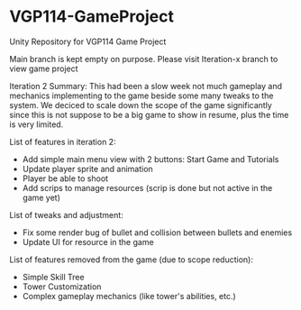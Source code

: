 # VGP114-GameProject
Unity Repository for VGP114 Game Project

Main branch is kept empty on purpose. Please visit Iteration-x branch to view game project

Iteration 2 Summary:
  This had been a slow week not much gameplay and mechanics implementing to the game beside some many tweaks to the system.
  We deciced to scale down the scope of the game significantly since this is not suppose to be a big game to show in resume, plus
  the time is very limited.

List of features in iteration 2:
  - Add simple main menu view with 2 buttons: Start Game and Tutorials
  - Update player sprite and animation
  - Player be able to shoot
  - Add scrips to manage resources (scrip is done but not active in the game yet)
  
List of tweaks and adjustment:
  - Fix some render bug of bullet and collision between bullets and enemies
  - Update UI for resource in the game
  
List of features removed from the game (due to scope reduction):
  - Simple Skill Tree
  - Tower Customization
  - Complex gameplay mechanics (like tower's abilities, etc.)
